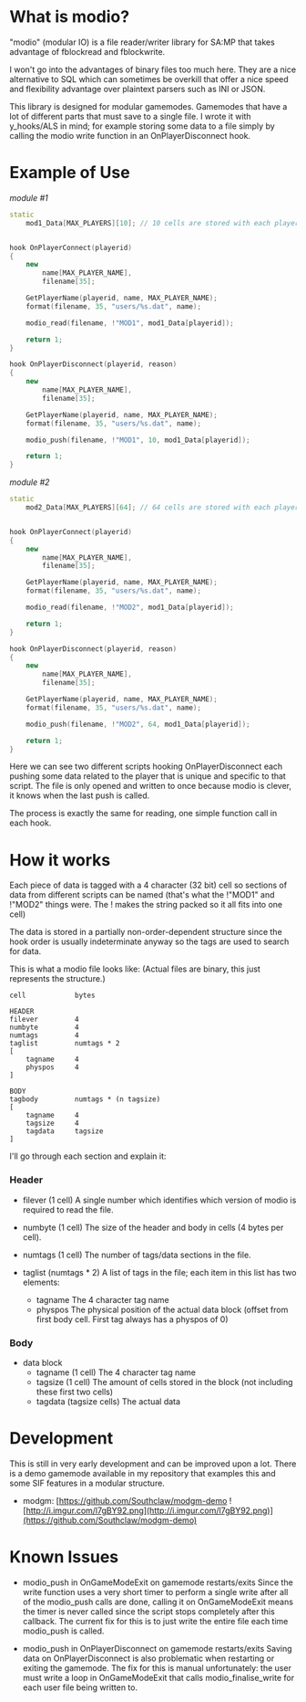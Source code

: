 # What is modio?

"modio" (modular IO) is a file reader/writer library for SA:MP that takes advantage of fblockread and fblockwrite.

I won't go into the advantages of binary files too much here. They are a nice alternative to SQL which can sometimes be overkill that offer a nice speed and flexibility advantage over plaintext parsers such as INI or JSON.

This library is designed for modular gamemodes. Gamemodes that have a lot of different parts that must save to a single file. I wrote it with y_hooks/ALS in mind; for example storing some data to a file simply by calling the modio write function in an OnPlayerDisconnect hook.
<!--more-->

# Example of Use

*module #1*
```cpp
static
    mod1_Data[MAX_PLAYERS][10]; // 10 cells are stored with each player


hook OnPlayerConnect(playerid)
{
    new
        name[MAX_PLAYER_NAME],
        filename[35];

    GetPlayerName(playerid, name, MAX_PLAYER_NAME);
    format(filename, 35, "users/%s.dat", name);

    modio_read(filename, !"MOD1", mod1_Data[playerid]);

    return 1;
}

hook OnPlayerDisconnect(playerid, reason)
{
    new
        name[MAX_PLAYER_NAME],
        filename[35];

    GetPlayerName(playerid, name, MAX_PLAYER_NAME);
    format(filename, 35, "users/%s.dat", name);

    modio_push(filename, !"MOD1", 10, mod1_Data[playerid]);

    return 1;
}
```

*module #2*
```cpp
static
    mod2_Data[MAX_PLAYERS][64]; // 64 cells are stored with each player


hook OnPlayerConnect(playerid)
{
    new
        name[MAX_PLAYER_NAME],
        filename[35];

    GetPlayerName(playerid, name, MAX_PLAYER_NAME);
    format(filename, 35, "users/%s.dat", name);

    modio_read(filename, !"MOD2", mod1_Data[playerid]);

    return 1;
}

hook OnPlayerDisconnect(playerid, reason)
{
    new
        name[MAX_PLAYER_NAME],
        filename[35];

    GetPlayerName(playerid, name, MAX_PLAYER_NAME);
    format(filename, 35, "users/%s.dat", name);

    modio_push(filename, !"MOD2", 64, mod1_Data[playerid]);

    return 1;
}
```

Here we can see two different scripts hooking OnPlayerDisconnect each pushing some data related to the player that is unique and specific to that script. The file is only opened and written to once because modio is clever, it knows when the last push is called.

The process is exactly the same for reading, one simple function call in each hook.


# How it works

Each piece of data is tagged with a 4 character (32 bit) cell so sections of data from different scripts can be named (that's what the !"MOD1" and !"MOD2" things were. The ! makes the string packed so it all fits into one cell)

The data is stored in a partially non-order-dependent structure since the hook order is usually indeterminate anyway so the tags are used to search for data.

This is what a modio file looks like:
(Actual files are binary, this just represents the structure.)
```
cell            bytes

HEADER
filever         4
numbyte         4
numtags         4
taglist         numtags * 2
[
    tagname     4
    physpos     4
]

BODY
tagbody         numtags * (n tagsize)
[
    tagname     4
    tagsize     4
    tagdata     tagsize
]

```
I'll go through each section and explain it:

### Header

- filever (1 cell)
  A single number which identifies which version of modio is required to read the file.

- numbyte (1 cell)
  The size of the header and body in cells (4 bytes per cell).

- numtags (1 cell)
  The number of tags/data sections in the file.

- taglist (numtags * 2)
  A list of tags in the file; each item in this list has two elements:
  - tagname
    The 4 character tag name
  - physpos
    The physical position of the actual data block (offset from first body cell. First tag always has a physpos of 0)


### Body

- data block
  - tagname (1 cell)
    The 4 character tag name
  - tagsize (1 cell)
    The amount of cells stored in the block (not including these first two cells)
  - tagdata (tagsize cells)
    The actual data


# Development

This is still in very early development and can be improved upon a lot.
There is a demo gamemode available in my repository that examples this and some SIF features in a modular structure.

- modgm: [https://github.com/Southclaw/modgm-demo ![http://i.imgur.com/l7gBY92.png](http://i.imgur.com/l7gBY92.png)](https://github.com/Southclaw/modgm-demo)


# Known Issues

- modio_push in OnGameModeExit on gamemode restarts/exits
  Since the write function uses a very short timer to perform a single write after all of the modio_push calls are done, calling it on OnGameModeExit means the timer is never called since the script stops completely after this callback. The current fix for this is to just write the entire file each time modio_push is called.


- modio_push in OnPlayerDisconnect on gamemode restarts/exits
  Saving data on OnPlayerDisconnect is also problematic when restarting or exiting the gamemode. The fix for this is manual unfortunately: the user must write a loop in OnGameModeExit that calls modio_finalise_write for each user file being written to.
